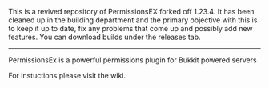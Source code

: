 This is a revived repository of PermissionsEX forked off 1.23.4. It has been cleaned up in the building department and the primary objective with this is to keep it up to date, fix any problems that come up and possibly add new features. You can download builds under the releases tab.

---

PermissionsEx is a powerful permissions plugin for Bukkit powered servers

For instuctions please visit the wiki.
